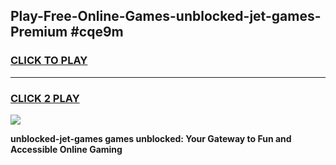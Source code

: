 
## Play-Free-Online-Games-unblocked-jet-games-Premium #cqe9m
<h3>
<a href="https://premium.freeplayer.one?title=unblocked-jet-games&ref=8M">CLICK TO PLAY</a></h3>
<hr>

<h3>
<a href="https://premium.freeplayer.one?title=unblocked-jet-games&ref=8M">CLICK 2 PLAY</a>
  
</h3>

<a href="https://premium.freeplayer.one?title=unblocked-jet-games&ref=8M"><img src="https://clearcache.store/games.png"></a>


**unblocked-jet-games games unblocked: Your Gateway to Fun and Accessible Online Gaming**
